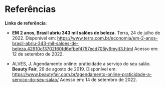 # Referências



**Links de referência**:
- **EM 2 anos, Brasil abriu 343 mil salões de beleza.** Terra, 24 de julho de 2022. Disponível em: <https://www.terra.com.br/economia/em-2-anos-brasil-abriu-343-mil-saloes-de-beleza,42910cf3702f60fd6efbef4757ecd705iy9mylt3.html> Acesso em: 12 de setembro de 2022. 

- ALVES, J. Agendamento online: praticidade a serviço do seu salão. **Beauty Fair**, 29 de agosto de 2019. Disponível em: <https://www.beautyfair.com.br/agendamento-online-praticidade-a-servico-do-seu-salao/> Acesso em: 14 de setembro de 2022.


